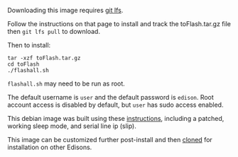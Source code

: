 Downloading this image requires [git lfs](https://git-lfs.github.com/).

Follow the instructions on that page to install and track the toFlash.tar.gz
file then `git lfs pull` to download.

Then to install:

```
tar -xzf toFlash.tar.gz
cd toFlash
./flashall.sh
```
`flashall.sh` may need to be run as root.

The default username is `user` and the default password is `edison`. Root account access is disabled by default, but `user` has sudo access enabled.

This debian image was built using these [instructions](https://jakehewitt.github.io/custom-edison-image/), including a patched, working sleep mode, and serial line ip (slip).

This image can be customized further post-install and then [cloned](clone.md) for installation on other Edisons.
